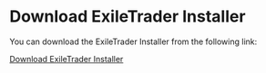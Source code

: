 # Download ExileTrader Installer

You can download the ExileTrader Installer from the following link:

[Download ExileTrader Installer](https://github.com/KrupArtur/ExileTrade/raw/master/ExileTraderInstaller.zip)
